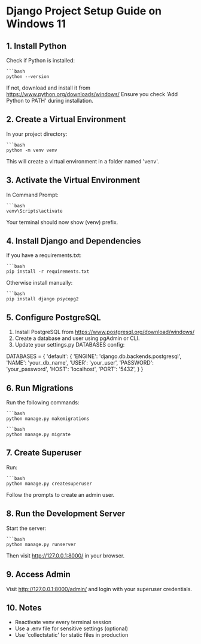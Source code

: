 # Django Project Setup Guide on Windows 11
## 1. Install Python
Check if Python is installed:
    
    ```bash 
    python --version

If not, download and install it from https://www.python.org/downloads/windows/
Ensure you check 'Add Python to PATH' during installation.
## 2. Create a Virtual Environment
In your project directory:
    
    ```bash 
    python -m venv venv

This will create a virtual environment in a folder named 'venv'.
## 3. Activate the Virtual Environment
In Command Prompt:
    
    ```bash 
    venv\Scripts\activate

Your terminal should now show (venv) prefix.
## 4. Install Django and Dependencies
If you have a requirements.txt:
    
    ```bash 
    pip install -r requirements.txt

Otherwise install manually:
    
    ```bash 
    pip install django psycopg2
## 5. Configure PostgreSQL
1. Install PostgreSQL from https://www.postgresql.org/download/windows/
2. Create a database and user using pgAdmin or CLI.
3. Update your settings.py DATABASES config:

DATABASES = {
    'default': {
        'ENGINE': 'django.db.backends.postgresql',
        'NAME': 'your_db_name',
        'USER': 'your_user',
        'PASSWORD': 'your_password',
        'HOST': 'localhost',
        'PORT': '5432',
    }
}
## 6. Run Migrations
Run the following commands:
    
    ```bash 
    python manage.py makemigrations
    
    ```bash 
    python manage.py migrate
## 7. Create Superuser
Run:
    
    ```bash 
    python manage.py createsuperuser
Follow the prompts to create an admin user.
## 8. Run the Development Server
Start the server:
    
    ```bash 
    python manage.py runserver
Then visit http://127.0.0.1:8000/ in your browser.
## 9. Access Admin
Visit http://127.0.0.1:8000/admin/ and login with your superuser credentials.
## 10. Notes
- Reactivate venv every terminal session
- Use a .env file for sensitive settings (optional)
- Use 'collectstatic' for static files in production
